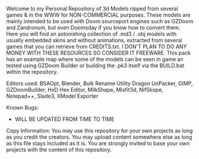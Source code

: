 Welcome to my Personal Repository of 3d Models ripped from several games & in the WWW
for NON-COMMERCIAL purposes.
These models are mainly intended to be used with Doom sourceport engines such as
GZDoom and Zandronum, but even Doomsday if you know how to convert them.
Here you will find an astonishing collection of .md3 / .obj models with usually
embedded skins and without animations, extracted from several games that you can retrieve
from CREDITS.txt.
I DON'T PLAN TO DO ANY MONEY WITH THESE RESOURCES SO CONSIDER IT FREEWARE.
This pack has an example map where some of the models can be seen in game an tested using
GZDoom Builder or building the .pk3 itself via the BUILD.bat within the repository.

Editors used:
BSAOpt, Blender, Bulk Rename Utility Dragon UnPacker, GIMP, GZDoomBuilder, HxD Hex Editor,
MilkShape, Misfit3d, NifSkope, Notepad++, Slade3, XModel Exporter

Known Bugs:
- WILL BE UPDATED FROM TIME TO TIME

Copy Information:
You may use this repository for your own projects as long as you credit the creators.
You may upload content somewhere else as long as this file stays included as it is.
You are strongly invited to base your own projects with the content of this repository.